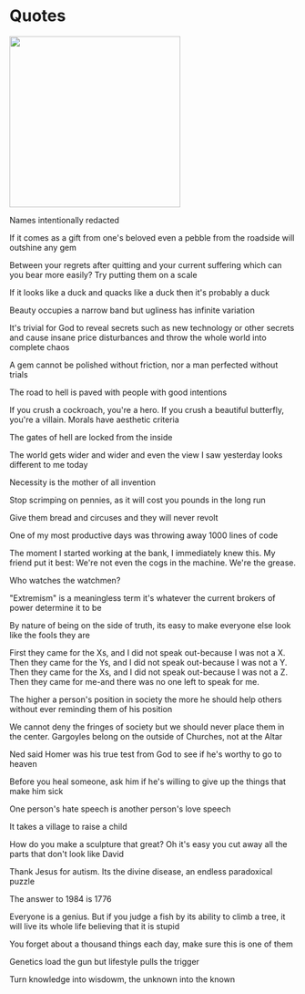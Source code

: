 # Quotes

<img src=".pix/liberty.avif" style="width:300px; height: auto;">

Names intentionally redacted

If it comes as a gift from one's beloved even a pebble from the roadside will outshine any gem 

Between your regrets after quitting and your current suffering which can you bear more easily? Try putting them on a scale

If it looks like a duck and quacks like a duck then it's probably a duck

Beauty occupies a narrow band but ugliness has infinite variation

It's trivial for God to reveal secrets such as new technology or other secrets and cause insane price disturbances and throw the whole world into complete chaos

A gem cannot be polished without friction, nor a man perfected without trials

The road to hell is paved with people with good intentions

If you crush a cockroach, you're a hero. If you crush a beautiful butterfly, you're a villain. Morals have aesthetic criteria

The gates of hell are locked from the inside

The world gets wider and wider and even the view I saw yesterday looks different to me today

Necessity is the mother of all invention

Stop scrimping on pennies, as it will cost you pounds in the long run

Give them bread and circuses and they will never revolt

One of my most productive days was throwing away 1000 lines of code

The moment I started working at the bank, I immediately knew this. My friend put it best: We're not even the cogs in the machine. We're the grease.

Who watches the watchmen?

"Extremism" is a meaningless term it's whatever the current brokers of power determine it to be

By nature of being on the side of truth, its easy to make everyone else look like the fools they are

First they came for the Xs, and I did not speak out-because I was not a X.  Then they came for the Ys, and I did not speak out-because I was not a Y.  Then they came for the Xs, and I did not speak out-because I was not a Z.  Then they came for me-and there was no one left to speak for me.

The higher a person's position in society the more he should help others without ever reminding them of his position

We cannot deny the fringes of society but we should never place them in the center. Gargoyles belong on the outside of Churches, not at the Altar

Ned said Homer was his true test from God to see if he's worthy to go to heaven

Before you heal someone, ask him if he's willing to give up the things that make him sick

One person's hate speech is another person's love speech

It takes a village to raise a child

How do you make a sculpture that great? Oh it's easy you cut away all the parts that don't look like David

Thank Jesus for autism. Its the divine disease, an endless paradoxical puzzle

The answer to 1984 is 1776

Everyone is a genius. But if you judge a fish by its ability to climb a tree, it will live its whole life believing that it is stupid

You forget about a thousand things each day, make sure this is one of them

Genetics load the gun but lifestyle pulls the trigger

Turn knowledge into wisdowm, the unknown into the known

